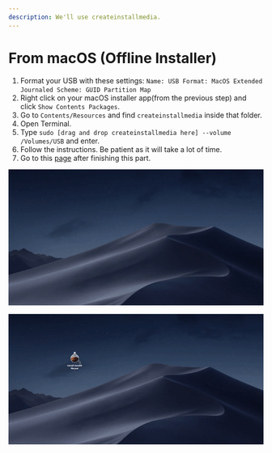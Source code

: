 ```yaml
---
description: We'll use createinstallmedia.
---
```


# From macOS \(Offline Installer\)

1. Format your USB with these settings: `Name: USB Format: MacOS Extended Journaled Scheme: GUID Partition Map`
2. Right click on your macOS installer app\(from the previous step\) and click `Show Contents Packages`.
3. Go to `Contents/Resources` and find `createinstallmedia` inside that folder.
4. Open Terminal.
5. Type `sudo [drag and drop createinstallmedia here] --volume /Volumes/USB` and enter.
6. Follow the instructions. Be patient as it will take a lot of time.
7. Go to this [page](../../clover-installtion/preparing-the-installer-part-3/install-and-configuring-clover-in-macos.md) after finishing this part.

![Step 1](../../.gitbook/assets/ezgif-4-8c9decf9eb06.gif)

![Steps 2 - 6](../../.gitbook/assets/ezgif-4-cde07ffbd394.gif)


